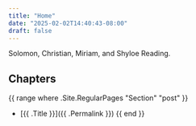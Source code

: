 ```yaml
---
title: "Home"
date: "2025-02-02T14:40:43-08:00"
draft: false
---
```


Solomon, Christian, Miriam, and Shyloe Reading.

## Chapters

{{ range where .Site.RegularPages "Section" "post" }}

- [{{ .Title }}]({{ .Permalink }})
  {{ end }}
